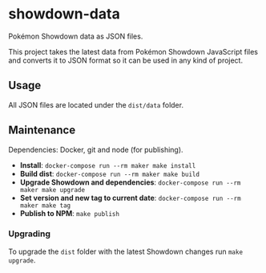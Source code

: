 # showdown-data
Pokémon Showdown data as JSON files.

This project takes the latest data from Pokémon Showdown JavaScript files and converts it
to JSON format so it can be used in any kind of project.

## Usage

All JSON files are located under the `dist/data` folder.


## Maintenance

Dependencies: Docker, git and node (for publishing).

- **Install**: `docker-compose run --rm maker make install`
- **Build dist**: `docker-compose run --rm maker make build`
- **Upgrade Showdown and dependencies**: `docker-compose run --rm maker make upgrade`
- **Set version and new tag to current date**: `docker-compose run --rm maker make tag`
- **Publish to NPM**: `make publish`

### Upgrading

To upgrade the `dist` folder with the latest Showdown changes run `make upgrade`.

